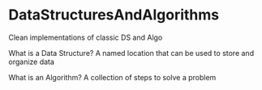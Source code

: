 # DataStructuresAndAlgorithms
Clean implementations of classic DS and Algo

What is a Data Structure? A named location that can be used to store and organize data

What is an Algorithm? A collection of steps to solve a problem
